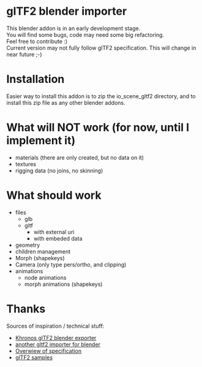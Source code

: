 # glTF2 blender importer

This blender addon is in an early development stage.  
You will find some bugs, code may need some big refactoring.  
Feel free to contribute :)  
Current version may not fully follow glTF2 specification. This will change in near future ;-)

# Installation

Easier way to install this addon is to zip the io_scene_gltf2 directory, and to install this zip file as any other blender addons.

# What will NOT work (for now, until I implement it)  
*  materials (there are only created, but no data on it)
*  textures
*  rigging data (no joins, no skinning)

# What should work  
*  files  
    *  glb  
    *  gltf  
        *  with external uri  
        *  with embeded data  
*  geometry
*  children management
*  Morph (shapekeys)  
*  Camera (only type pers/ortho, and clipping)
*  animations  
    *  node animations  
    *  morph animations (shapekeys)  

# Thanks

Sources of inspiration / technical stuff:  
*  [Khronos glTF2 blender exporter][1]
*  [another gltf2 importer for blender][2]
*  [Overwiew of specification][3]
*  [glTF2 samples][4]

[1]: https://github.com/KhronosGroup/glTF-Blender-Exporter
[2]: https://github.com/ksons/gltf-blender-importer
[3]: https://github.com/KhronosGroup/glTF/blob/master/specification/2.0/figures/gltfOverview-2.0.0a.png
[4]: https://github.com/KhronosGroup/glTF-Sample-Models
